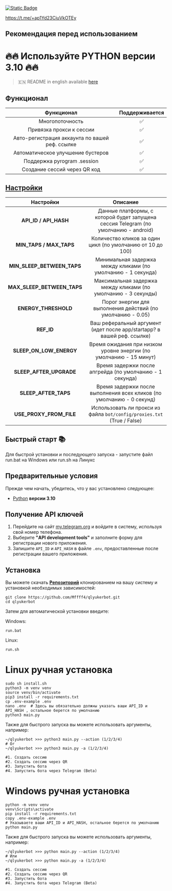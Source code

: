 [![Static Badge](https://img.shields.io/badge/Телеграм-Ссылка_на_бота-Link?style=for-the-badge&logo=Telegram&logoColor=white&logoSize=auto&color=blue)](https://t.me/qlyukerbot/start?startapp=bro-228618799)


https://t.me/+ap1Yd23CiuVkOTEy
## Рекомендация перед использованием

# 🔥🔥 Используйте PYTHON версии 3.10 🔥🔥

> 🇪🇳 README in english available [here](README-EN.md)

## Функционал  
|                   Функционал                   | Поддерживается |
|:----------------------------------------------:|:--------------:|
|                Многопоточность                 |       ✅        | 
|            Привязка прокси к сессии            |       ✅        | 
| Авто-регистрация аккаунта по вашей реф. ссылке |       ✅        |
|     Автоматическое улучшение бустеров          |       ✅        |
|          Поддержка pyrogram .session           |       ✅        |
|          Создание сессий через QR код          |       ✅        |


## [Настройки](https://github.com/Mffff4/qlyukerbot/blob/main/.env-example/)
|          Настройки          |                                      Описание                                       |
|:---------------------------:|:-----------------------------------------------------------------------------------:|
|    **API_ID / API_HASH**    | Данные платформы, с которой будет запущена сессия Telegram (по умолчанию - android) |
|       **MIN_TAPS / MAX_TAPS**        |            Количество кликов за один цикл (по умолчанию от 10 до 100)            |
|         **MIN_SLEEP_BETWEEN_TAPS**          |      Минимальная задержка между кликами (по умолчанию - 1 секунда)       |
| **MAX_SLEEP_BETWEEN_TAPS** |                                 Максимальная задержка между кликами (по умолчанию - 3 секунды)                                 |
|   **ENERGY_THRESHOLD**   |            Порог энергии для выполнения действий (по умолчанию - 0.05)            |
|         **REF_ID**          |       Ваш реферальный аргумент (идет после app/startapp? в вашей реф. ссылке)       |
|         **SLEEP_ON_LOW_ENERGY**          |       Время ожидания при низком уровне энергии (по умолчанию - 15 минут)       |
|         **SLEEP_AFTER_UPGRADE**          |       Время задержки после апгрейда (по умолчанию - 1 секунда)       |
|         **SLEEP_AFTER_TAPS**          |       Время задержки после выполнения всех кликов (по умолчанию - 0 секунд)       |
|   **USE_PROXY_FROM_FILE**   |       Использовать ли прокси из файла `bot/config/proxies.txt` (True / False)       |

## Быстрый старт 📚

Для быстрой установки и последующего запуска - запустите файл run.bat на Windows или run.sh на Линукс

## Предварительные условия
Прежде чем начать, убедитесь, что у вас установлено следующее:
- [Python](https://www.python.org/downloads/) **версии 3.10**

## Получение API ключей
1. Перейдите на сайт [my.telegram.org](https://my.telegram.org) и войдите в систему, используя свой номер телефона.
2. Выберите **"API development tools"** и заполните форму для регистрации нового приложения.
3. Запишите `API_ID` и `API_HASH` в файле `.env`, предоставленные после регистрации вашего приложения.

## Установка
Вы можете скачать [**Репозиторий**](https://github.com/Mffff4/qlyukerbot.git) клонированием на вашу систему и установкой необходимых зависимостей:
```shell
git clone https://github.com/Mffff4/qlyukerbot.git
cd qlyukerbot
```

Затем для автоматической установки введите:

Windows:
```shell
run.bat
```

Linux:
```shell
run.sh
```

# Linux ручная установка
```shell
sudo sh install.sh
python3 -m venv venv
source venv/bin/activate
pip3 install -r requirements.txt
cp .env-example .env
nano .env  # Здесь вы обязательно должны указать ваши API_ID и API_HASH , остальное берется по умолчанию
python3 main.py
```

Также для быстрого запуска вы можете использовать аргументы, например:
```shell
~/qlyukerbot >>> python3 main.py --action (1/2/3/4)
# Or
~/qlyukerbot >>> python3 main.py -a (1/2/3/4)

#1. Создать сессию
#2. Создать сессию через QR
#3. Запустить бота
#4. Запустить бота через Telegram (Beta)
```


# Windows ручная установка
```shell
python -m venv venv
venv\Scripts\activate
pip install -r requirements.txt
copy .env-example .env
# Указываете ваши API_ID и API_HASH, остальное берется по умолчанию
python main.py
```

Также для быстрого запуска вы можете использовать аргументы, например:
```shell
~/qlyukerbot >>> python main.py --action (1/2/3/4)
# Или
~/qlyukerbot >>> python main.py -a (1/2/3/4)

#1. Создать сессию
#2. Создать сессию через QR
#3. Запустить бота
#4. Запустить бота через Telegram (Beta)
```

